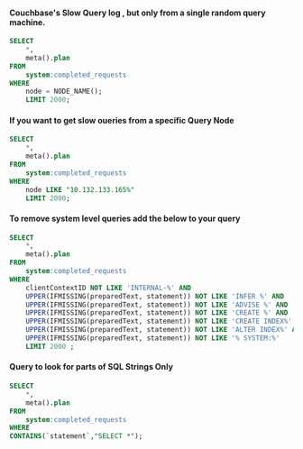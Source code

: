 #### Couchbase's Slow Query log , but only from a single random query machine.
```sql
SELECT 
    *,
    meta().plan
FROM
    system:completed_requests
WHERE
    node = NODE_NAME();
    LIMIT 2000;
```


#### If you want to get slow oueries from a specific Query Node

```sql
SELECT 
    *, 
    meta().plan
FROM 
    system:completed_requests 
WHERE 
    node LIKE "10.132.133.165%" 
    LIMIT 2000;
```

#### To remove system level queries add the below to your query

```sql
SELECT
    *, 
    meta().plan
FROM 
    system:completed_requests 
WHERE  
    clientContextID NOT LIKE 'INTERNAL-%' AND 
    UPPER(IFMISSING(preparedText, statement)) NOT LIKE 'INFER %' AND 
    UPPER(IFMISSING(preparedText, statement)) NOT LIKE 'ADVISE %' AND 
    UPPER(IFMISSING(preparedText, statement)) NOT LIKE 'CREATE %' AND 
    UPPER(IFMISSING(preparedText, statement)) NOT LIKE 'CREATE INDEX%' AND 
    UPPER(IFMISSING(preparedText, statement)) NOT LIKE 'ALTER INDEX%' AND 
    UPPER(IFMISSING(preparedText, statement)) NOT LIKE '% SYSTEM:%' 
    LIMIT 2000 ;
```


#### Query to look for parts of SQL Strings Only

```sql
SELECT
    *, 
    meta().plan
FROM 
    system:completed_requests 
WHERE  
CONTAINS(`statement`,"SELECT *");
```
